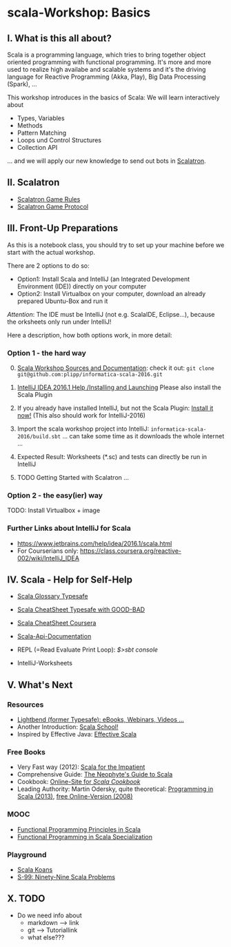 scala-Workshop: Basics
======================

I. What is this all about?
--------------------------
Scala is a programming language, which tries to bring together object oriented programming with functional programming.
It's more and more used to realize high availabe and scalable systems and it's the driving language for Reactive Programming (Akka, Play), 
Big Data Processing (Spark), ...

This workshop introduces in the basics of Scala: We will learn interactively about 

* Types, Variables
* Methods
* Pattern Matching
* Loops und Control Structures
* Collection API

... and we will apply our new knowledge to send out bots in [Scalatron](https://scalatron.github.io/).

II. Scalatron
--------------
- [Scalatron Game Rules](https://github.com/plipp/scalatron/blob/master/Scalatron/doc/markdown/Scalatron%20Game%20Rules.md)
- [Scalatron Game Protocol](https://github.com/plipp/scalatron/blob/master/Scalatron/doc/markdown/Scalatron%20Protocol.md)


III. Front-Up Preparations
-------------------------

As this is a notebook class, you should try to set up your machine before we start with the actual workshop.

There are 2 options to do so:

* Option1: Install Scala and IntelliJ (an Integrated Development Environment (IDE)) directly on your computer
* Option2: Install Virtualbox on your computer, download an already prepared Ubuntu-Box and run it

*Attention*:
The IDE must be IntelliJ (not e.g. ScalaIDE, Eclipse...), because the orksheets only run under IntelliJ!

Here a description, how both options work, in more detail:

### Option 1 - the hard way
0. [Scala Workshop Sources and Documentation](https://TODO*): check it out: `git clone git@github.com:plipp/informatica-scala-2016.git`

1. [IntelliJ IDEA 2016.1 Help /Installing and Launching](https://www.jetbrains.com/help/idea/2016.1/installing-and-launching.html?search=install#d1790162e138)
   Please also install the Scala Plugin

2. If you already have installed IntelliJ, but not the Scala Plugin: 
   [Install it now!](http://stackoverflow.com/questions/26767463/intellij-14-create-import-a-scala-sbt-project)
   (This also should work for IntelliJ-2016)
   
3. Import the scala workshop project into IntelliJ: `informatica-scala-2016/build.sbt`
   ... can take some time as it downloads the whole internet ...

4. Expected Result: Worksheets (*.sc) and tests can directly be run in IntelliJ

5. TODO Getting Started with Scalatron ...

### Option 2 - the easy(ier) way

TODO: Install Virtualbox + image

### Further Links about IntelliJ for Scala

- https://www.jetbrains.com/help/idea/2016.1/scala.html
- For Courserians only: https://class.coursera.org/reactive-002/wiki/IntelliJ_IDEA



IV. Scala - Help for Self-Help
------------------------------
- [Scala Glossary Typesafe](http://docs.scala-lang.org/glossary/?_ga=1.237881024.1946458768.1438599324)

- [Scala CheatSheet Typesafe with GOOD-BAD](http://docs.scala-lang.org/cheatsheets/?_ga=1.39644259.1946458768.1438599324)
- [Scala CheatSheet Coursera](https://github.com/lampepfl/progfun-wiki/blob/gh-pages/CheatSheet.md)

- [Scala-Api-Documentation](http://www.scala-lang.org/api/current/#package)


- REPL (=Read Evaluate Print Loop): *$>sbt console*
- IntelliJ-Worksheets


V. What's Next
---------------

### Resources
- [Lightbend (former Typesafe): eBooks, Webinars, Videos ...](https://www.lightbend.com/)
- Another Introduction: [Scala School!](http://twitter.github.io/scala_school/)
- Inspired by Effective Java: [Effective Scala](http://twitter.github.io/effectivescala)

### Free Books
- Very Fast way (2012): [Scala for the Impatient](http://www.horstmann.com/scala/index.html)
- Comprehensive Guide: [The Neophyte's Guide to Scala](http://danielwestheide.com/scala/neophytes.html)
- Cookbook: [Online-Site for *Scala Cookbook*](http://alvinalexander.com/scala)
- Leading Authority: Martin Odersky, quite theoretical: [Programming in Scala (2013)](http://www.artima.com/shop/programming_in_scala_2ed), [free Online-Version (2008)](http://www.artima.com/pins1ed/)

### MOOC
- [Functional Programming Principles in Scala](https://www.coursera.org/course/progfun)
- [Functional Programming in Scala Specialization](https://www.coursera.org/specializations/scala)

### Playground
- [Scala Koans](http://scala-exercises.47deg.com/)
- [S-99: Ninety-Nine Scala Problems](http://aperiodic.net/phil/scala/s-99/)


X. TODO
------------------
- Do we need info about
    - markdown --> link
    - git --> Tutoriallink
    - what else???